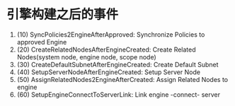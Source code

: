 引擎构建之后的事件
================

1. (10) SyncPolicies2EngineAfterApproved: Synchronize Policies to approved Engine
2. (20) CreateRelatedNodesAfterEngineCreated: Create Related Nodes(system node, engine node, scope node)
4. (30) CreateDefaultSubnetAfterEngineCreated: Create Default Subnet
5. (40) SetupServerNodeAfterEngineCreated: Setup Server Node
3. (50) AssignRelatedNodes2EngineAfterCreated: Assign Related Nodes to engine
7. (60) SetupEngineConnectToServerLink: Link engine -connect- server
